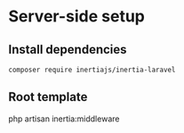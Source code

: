 
# Server-side setup

## Install dependencies
```
composer require inertiajs/inertia-laravel
```
## Root template



php artisan inertia:middleware
<!--stackedit_data:
eyJoaXN0b3J5IjpbNDk5MzY1Mjk2LC0xMDk4NzU5OTk0XX0=
-->